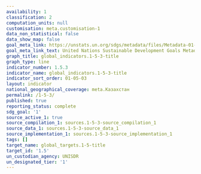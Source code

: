 ```yaml
---
availability: 1
classification: 2
computation_units: null
customisation: meta.customisation-1
data_non_statistical: false
data_show_map: false
goal_meta_link: https://unstats.un.org/sdgs/metadata/files/Metadata-01-05-03.pdf
goal_meta_link_text: United Nations Sustainable Development Goals Metadata (pdf 894kB)
graph_title: global_indicators.1-5-3-title
graph_type: line
indicator_number: 1.5.3
indicator_name: global_indicators.1-5-3-title
indicator_sort_order: 01-05-03
layout: indicator
national_geographical_coverage: meta.Казахстан
permalink: /1-5-3/
published: true
reporting_status: complete
sdg_goal: '1'
source_active_1: true
source_compilation_1: sources.1-5-3-source_compilation_1
source_data_1: sources.1-5-3-source_data_1
source_implementation_1: sources.1-5-3-source_implementation_1
tags: []
target_name: global_targets.1-5-title
target_id: '1.5'
un_custodian_agency: UNISDR
un_designated_tier: '1'
---
```

